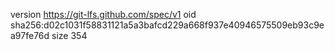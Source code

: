 version https://git-lfs.github.com/spec/v1
oid sha256:d02c1031f58831121a5a3bafcd229a668f937e40946575509eb93c9ea97fe76d
size 354

